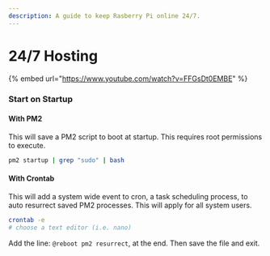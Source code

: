 ```yaml
---
description: A guide to keep Rasberry Pi online 24/7.
---
```


# 24/7 Hosting

{% embed url="https://www.youtube.com/watch?v=FFGsDt0EMBE" %}

### Start on Startup

#### With PM2

This will save a PM2 script to boot at startup. This requires root permissions to execute.

```bash
pm2 startup | grep "sudo" | bash
```

#### With Crontab

This will add a system wide event to cron, a task scheduling process, to auto resurrect saved PM2 processes. This will apply for all system users.

```bash
crontab -e
# choose a text editor (i.e. nano)
```

Add the line: `@reboot pm2 resurrect`, at the end. Then save the file and exit.

